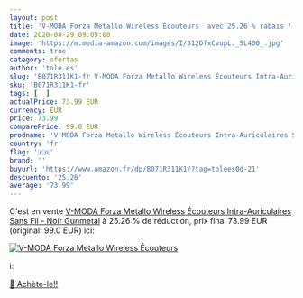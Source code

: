 ```yaml
---
layout: post
title: 'V-MODA Forza Metallo Wireless Écouteurs  avec 25.26 % rabais '
date: 2020-08-29 09:05:00
image: 'https://m.media-amazon.com/images/I/312DfxCvupL._SL400_.jpg'
comments: true
category: ofertas
author: 'tole.es'
slug: 'B071R311K1-fr V-MODA Forza Metallo Wireless Écouteurs Intra-Auriculaires...'
sku: 'B071R311K1-fr'
tags: [  ]
actualPrice: 73.99 EUR
currency: EUR
price: 73.99
comparePrice: 99.0 EUR
prodname: 'V-MODA Forza Metallo Wireless Écouteurs Intra-Auriculaires Sans Fil - Noir Gunmetal'
country: 'fr'
flag: '🇫🇷'
brand: ''
buyurl: 'https://www.amazon.fr/dp/B071R311K1/?tag=tolees0d-21'
descuento: '25.26'
average: '73.99'
---
```


C'est en vente [V-MODA Forza Metallo Wireless Écouteurs Intra-Auriculaires Sans Fil - Noir Gunmetal](https://www.amazon.fr/dp/B071R311K1/?tag=tolees0d-21)  à  25.26 % de réduction, prix final  73.99 EUR (original: 99.0 EUR) ici:

[![V-MODA Forza Metallo Wireless Écouteurs ](https://m.media-amazon.com/images/I/312DfxCvupL._SL400_.jpg)](https://www.amazon.fr/dp/B071R311K1/?tag=tolees0d-21)

ℹ️:


[🛒 Achète-le!!](https://www.amazon.fr/dp/B071R311K1/?tag=tolees0d-21)
